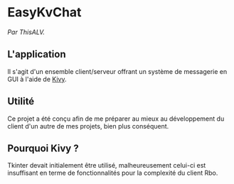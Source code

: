 # EasyKvChat

*Par ThisALV.*

## L'application

Il s'agit d'un ensemble client/serveur offrant un système de messagerie en GUI à l'aide de [Kivy](https://kivy.org/).

## Utilité

Ce projet a été conçu afin de me préparer au mieux au développement du client d'un autre de mes projets, bien plus conséquent.

## Pourquoi Kivy ?

Tkinter devait initialement être utilisé, malheureusement celui-ci est insuffisant en terme de fonctionnalités pour la complexité du client Rbo.
